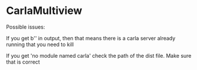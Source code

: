 # CarlaMultiview

Possible issues:

If you get b'' in output, then that means there is a carla server already running that you need to kill

If you get 'no module named carla' check the path of the dist file. Make sure that is correct